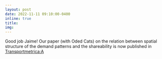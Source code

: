 ```yaml
---
layout: post
date: 2022-11-11 09:10:00-0400
inline: true
title:
img:
---
```


Good job Jaime! Our paper (with Oded Cats) on the relation between spatial structure of the demand patterns and the shareability is now published in [Transportmetrica:A](https://doi.org/10.1080/23249935.2022.2140022)
